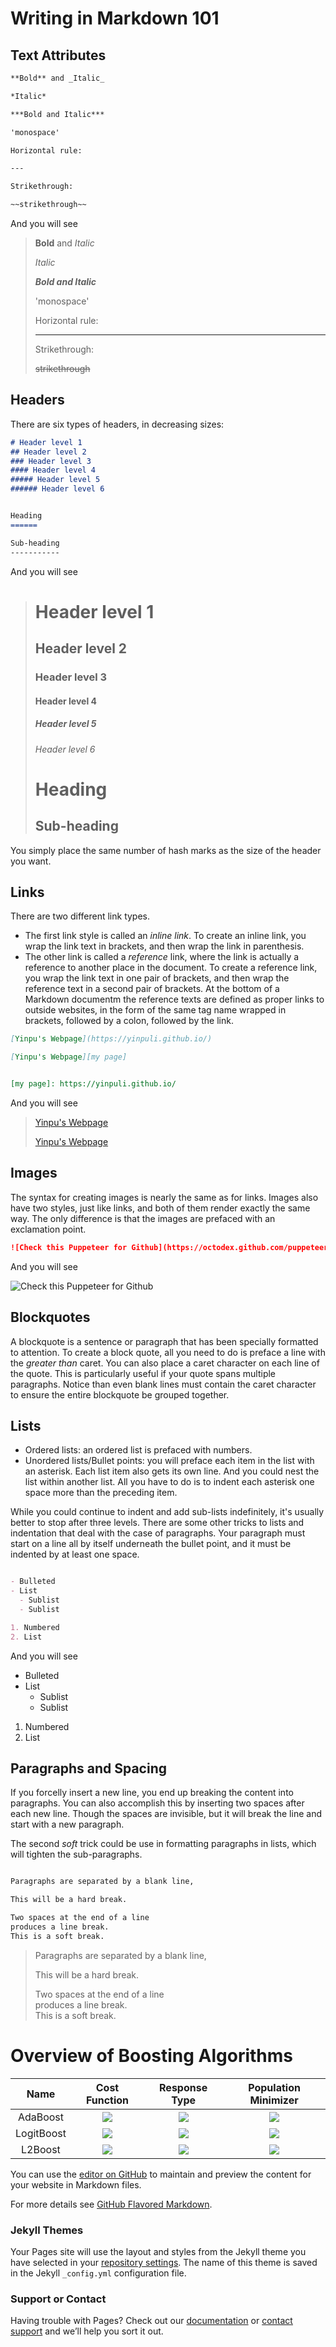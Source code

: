 # Writing in Markdown 101



## Text Attributes

```markdown
**Bold** and _Italic_ 

*Italic*

***Bold and Italic***

'monospace'

Horizontal rule:

---

Strikethrough:

~~strikethrough~~

```

And you will see

>**Bold** and _Italic_ 
>
>*Italic*
>
>***Bold and Italic***
>
>'monospace'
>
>Horizontal rule:
>
>---
>
>Strikethrough:
>
>~~strikethrough~~



## Headers

There are six types of headers, in decreasing sizes:

```markdown
# Header level 1
## Header level 2
### Header level 3
#### Header level 4
##### Header level 5
###### Header level 6


Heading
======

Sub-heading
-----------
```

And you will see
># Header level 1
>## Header level 2
>### Header level 3
>#### Header level 4
>##### Header level 5
>###### Header level 6
>Heading
>======
>
>Sub-heading
>-----------



You simply place the same number of hash marks as the size of the header you want.

## Links

There are two different link types. 
- The first link style is called an _inline link_. To create an inline link, you wrap the link text in brackets, and then wrap the link in parenthesis. 
- The other link is called a _reference_ link, where the link is actually a reference to another place in the document. To create a reference link, you wrap the link text in one pair of brackets, and then wrap the reference text in a second pair of brackets. At the bottom of a Markdown documentm the reference texts are defined as proper links to outside websites, in the form of the same tag name wrapped in brackets, followed by a colon, followed by the link.

```markdown
[Yinpu's Webpage](https://yinpuli.github.io/)

[Yinpu's Webpage][my page]


[my page]: https://yinpuli.github.io/

```

And you will see

>[Yinpu's Webpage](https://yinpuli.github.io/)
>
>[Yinpu's Webpage][my page]
>
>
>[my page]: https://yinpuli.github.io/


## Images

The syntax for creating images is nearly the same as for links. Images also have two styles, just like links, and both of them render exactly the same way. The only difference is that the images are prefaced with an exclamation point.

```markdown
![Check this Puppeteer for Github](https://octodex.github.com/puppeteer/)
```

And you will see

![Check this Puppeteer for Github](https://octodex.github.com/images/puppeteer.png)

## Blockquotes

A blockquote is a sentence or paragraph that has been specially formatted to attention. To create a block quote, all you need to do is preface a line with the _greater than_ caret. You can also place a caret character on each line of the quote. This is particularly useful if your quote spans multiple paragraphs. Notice than even blank lines must contain the caret character to ensure the entire blockquote be grouped together.

## Lists

- Ordered lists: an ordered list is prefaced with numbers.
- Unordered lists/Bullet points: you will preface each item in the list with an asterisk. Each list item also gets its own line. And you could nest the list within another list. All you have to do is to indent each asterisk one space more than the preceding item.

While you could continue to indent and add sub-lists indefinitely, it's usually better to stop after three levels. There are some other tricks to lists and indentation that deal with the case of paragraphs. Your paragraph must start on a line all by itself underneath the bullet point, and it must be indented by at least one space. 


```markdown

- Bulleted
- List
  - Sublist
  - Sublist

1. Numbered
2. List

```

And you will see

- Bulleted
- List
  - Sublist
  - Sublist

1. Numbered
2. List


## Paragraphs and Spacing

If you forcelly insert a new line, you end up breaking the content into paragraphs. You can also accomplish this by inserting two spaces after each new line. Though the spaces are invisible, but it will break the line and start with a new paragraph.

The second _soft_ trick could be use in formatting paragraphs in lists, which will tighten the sub-paragraphs.


```markdown

Paragraphs are separated by a blank line,

This will be a hard break.

Two spaces at the end of a line  
produces a line break.  
This is a soft break.

```




>Paragraphs are separated by a blank line,
>
>This will be a hard break.
>
>Two spaces at the end of a line  
>produces a line break.  
>This is a soft break.







# Overview of Boosting Algorithms

|    Name    |     Cost Function    |                       Response Type                       |                         Population Minimizer                         |
|:----------:|:--------------------:|:---------------------------------------------------------:|:--------------------------------------------------------------------:|
|  AdaBoost  |      <img src="https://render.githubusercontent.com/render/math?math=e^{yf}">      |    <img src="https://render.githubusercontent.com/render/math?math=y \in \left\lbrace -1, +1 \right\rbrace">            | <img src="https://render.githubusercontent.com/render/math?math=F(x) = \frac{1}{2}log\left(\frac{\mathbb{P}(Y=1\|X=x)}{\mathbb{P}(Y=-1\|X=x)}\right)"> |
| LogitBoost |  <img src="https://render.githubusercontent.com/render/math?math=log_2[1 U+0002B e^{-2yf}]">  |    <img src="https://render.githubusercontent.com/render/math?math=y \in \left\lbrace -1, +1 \right\rbrace">     |  <img src="https://render.githubusercontent.com/render/math?math=F(x)=\frac{1}{2}log\left(\frac{\mathbb{P}(Y=1\|X=x)}{\mathbb{P}(Y=-1\|X=x)}\right)">   |
|   L2Boost  |  <img src="https://render.githubusercontent.com/render/math?math=\frac{(y-f)^2}{2}"> |  <img src="https://render.githubusercontent.com/render/math?math=y \in \left\lbrace -1, +1 \right\rbrace, \mathbb{R}">    |                         <img src="https://render.githubusercontent.com/render/math?math=F(x) = \mathbb{E}(Y\|X=x)">                           |

























You can use the [editor on GitHub](https://github.com/YinpuLi/blogs/edit/gh-pages/index.md) to maintain and preview the content for your website in Markdown files.


For more details see [GitHub Flavored Markdown](https://guides.github.com/features/mastering-markdown/).

### Jekyll Themes

Your Pages site will use the layout and styles from the Jekyll theme you have selected in your [repository settings](https://github.com/YinpuLi/blogs/settings). The name of this theme is saved in the Jekyll `_config.yml` configuration file.

### Support or Contact

Having trouble with Pages? Check out our [documentation](https://docs.github.com/categories/github-pages-basics/) or [contact support](https://github.com/contact) and we’ll help you sort it out.
